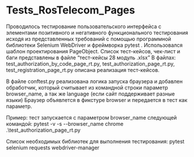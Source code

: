 # Tests_RosTelecom_Pages

Проводилось тестирование пользовательского интерфейса c элементами позитивного и негативного функционального тестирования исходя из представленных требований c помощью программной библиотеки Selenium WebDriver и фреймворка pytest . Использовался шаблон проектирования PageObject. Список тест-кейсов, чек-лист и баги представлены в файле “тест-кейсы 28 модуль .xlsx” В файлах: test_authorization_by_code_page_rt.py, test_authorization_page_rt.py, test_registration_page_rt.py описана реализация тест-кейсов.

В файле conftest.py реализована логика запуска браузера и добавлен обработчик, который считывает из командной строки параметр browser_name, а так же language (если сайт поддерживает разные языки) Браузер объявлется в фикстуре browser и передается в тест как параметр.

Пример: тест запускается с параметром browser_name следующей командой: pytest -v -s --browser_name chrome .\test_authorization_page_rt.py


Список необходимых библиотек для выполнения тестирования:
pytest
selenium
requests
webdriver-manager

